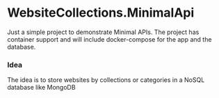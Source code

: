 # WebsiteCollections.MinimalApi
Just a simple project to demonstrate Minimal APIs. The project has container support and will include docker-compose for the app and the database.

### Idea
The idea is to store websites by collections or categories in a NoSQL database like MongoDB
